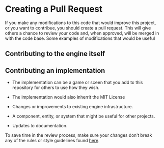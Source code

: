 # Creating a Pull Request
If you make any modifications to this code that would improve this project, or you want to contribue, you should create a pull request. This will give others a chance to review your code and, when approved, will be merged in with the code base. Some examples of modifications that would be useful

## Contributing to the engine itself

## Contributing an implementation
-   The implementation can be a game or sceen that you add to this repository for others to use how they wish.
-   The implementation would also inherrit the MIT License

- Changes or improvements to existing engine infrastructure.
- A component, entity, or system that might be useful for other projects.
- Updates to documentation.

To save time in the review process, make sure your changes don't break any of the rules or style guidelines found [here](/docs/guidelines/style.md). 